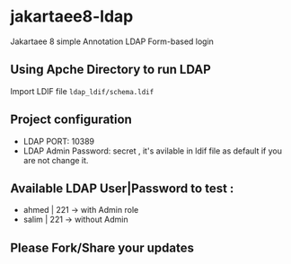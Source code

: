 # jakartaee8-ldap
Jakartaee 8 simple Annotation LDAP Form-based login

## Using Apche Directory to run LDAP 
Import LDIF file `ldap_ldif/schema.ldif`

## Project configuration 
* LDAP PORT: 10389
* LDAP Admin Password: secret , it's avilable in ldif file as default if you are not change it.

## Available LDAP User|Password to test : 
* ahmed  | 221 -> with Admin role
* salim | 221 -> without Admin

## Please Fork/Share your updates
